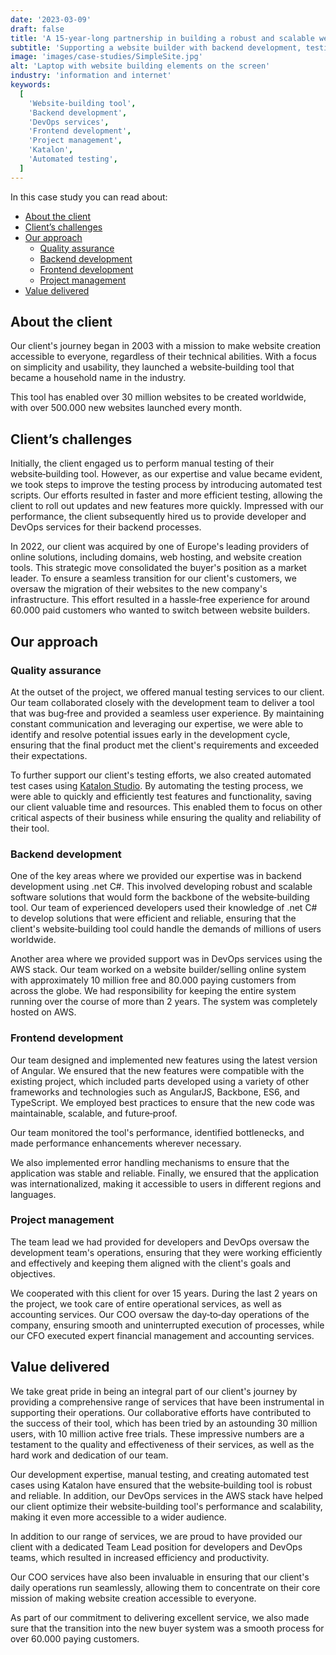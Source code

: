```yaml
---
date: '2023-03-09'
draft: false
title: 'A 15-year-long partnership in building a robust and scalable website creation tool'
subtitle: 'Supporting a website builder with backend development, testing, and project management services'
image: 'images/case-studies/SimpleSite.jpg'
alt: 'Laptop with website building elements on the screen'
industry: 'information and internet'
keywords:
  [
    'Website-building tool',
    'Backend development',
    'DevOps services',
    'Frontend development',
    'Project management',
    'Katalon',
    'Automated testing',
  ]
---
```


In this case study you can read about:

- [About the client](#about-the-client)
- [Client’s challenges](#clients-challenges)
- [Our approach](#our-approach)
  - [Quality assurance](#quality-assurance)
  - [Backend development](#backend-development)
  - [Frontend development](#frontend-development)
  - [Project management](#project-management)
- [Value delivered](#value-delivered)

## About the client

Our client's journey began in 2003 with a mission to make website creation accessible to everyone, regardless of their technical abilities. With a focus on simplicity and usability, they launched a website&#8209;building tool that became a household name in the industry.

This tool has enabled over 30 million websites to be created worldwide, with over 500.000 new websites launched every month.

## Client’s challenges

Initially, the client engaged us to perform manual testing of their website&#8209;building tool. However, as our expertise and value became evident, we took steps to improve the testing process by introducing automated test scripts. Our efforts resulted in faster and more efficient testing, allowing the client to roll out updates and new features more quickly. Impressed with our performance, the client subsequently hired us to provide developer and DevOps services for their backend processes.

In 2022, our client was acquired by one of Europe's leading providers of online solutions, including domains, web hosting, and website creation tools. This strategic move consolidated the buyer's position as a market leader. To ensure a seamless transition for our client's customers, we oversaw the migration of their websites to the new company's infrastructure. This effort resulted in a hassle&#8209;free experience for around 60.000 paid customers who wanted to switch between website builders.

## Our approach

### Quality assurance

At the outset of the project, we offered manual testing services to our client. Our team collaborated closely with the development team to deliver a tool that was bug&#8209;free and provided a seamless user experience. By maintaining constant communication and leveraging our expertise, we were able to identify and resolve potential issues early in the development cycle, ensuring that the final product met the client's requirements and exceeded their expectations.

To further support our client's testing efforts, we also created automated test cases using [Katalon Studio](https://katalon.com/). By automating the testing process, we were able to quickly and efficiently test features and functionality, saving our client valuable time and resources. This enabled them to focus on other critical aspects of their business while ensuring the quality and reliability of their tool.

### Backend development

One of the key areas where we provided our expertise was in backend development using .net C#. This involved developing robust and scalable software solutions that would form the backbone of the website&#8209;building tool. Our team of experienced developers used their knowledge of .net C# to develop solutions that were efficient and reliable, ensuring that the client's website&#8209;building tool could handle the demands of millions of users worldwide.

Another area where we provided support was in DevOps services using the AWS stack. Our team worked on a website builder/selling online system with approximately 10 million free and 80.000 paying customers from across the globe. We had responsibility for keeping the entire system running over the course of more than 2 years. The system was completely hosted on AWS.

### Frontend development

Our team designed and implemented new features using the latest version of Angular. We ensured that the new features were compatible with the existing project, which included parts developed using a variety of other frameworks and technologies such as AngularJS, Backbone, ES6, and TypeScript. We employed best practices to ensure that the new code was maintainable, scalable, and future&#8209;proof.

Our team monitored the tool's performance, identified bottlenecks, and made performance enhancements wherever necessary.

We also implemented error handling mechanisms to ensure that the application was stable and reliable. Finally, we ensured that the application was internationalized, making it accessible to users in different regions and languages.

### Project management

The team lead we had provided for developers and DevOps oversaw the development team's operations, ensuring that they were working efficiently and effectively and keeping them aligned with the client's goals and objectives.

We cooperated with this client for over 15 years. During the last 2 years on the project, we took care of entire operational services, as well as accounting services. Our COO oversaw the day&#8209;to&#8209;day operations of the company, ensuring smooth and uninterrupted execution of processes, while our CFO executed expert financial management and accounting services.

## Value delivered

We take great pride in being an integral part of our client's journey by providing a comprehensive range of services that have been instrumental in supporting their operations. Our collaborative efforts have contributed to the success of their tool, which has been tried by an astounding 30 million users, with 10 million active free trials. These impressive numbers are a testament to the quality and effectiveness of their services, as well as the hard work and dedication of our team.

Our development expertise, manual testing, and creating automated test cases using Katalon have ensured that the website&#8209;building tool is robust and reliable. In addition, our DevOps services in the AWS stack have helped our client optimize their website&#8209;building tool's performance and scalability, making it even more accessible to a wider audience.

In addition to our range of services, we are proud to have provided our client with a dedicated Team Lead position for developers and DevOps teams, which resulted in increased efficiency and productivity.

Our COO services have also been invaluable in ensuring that our client's daily operations run seamlessly, allowing them to concentrate on their core mission of making website creation accessible to everyone.

As part of our commitment to delivering excellent service, we also made sure that the transition into the new buyer system was a smooth process for over 60.000 paying customers.

